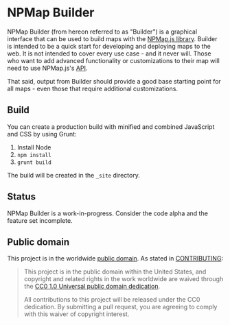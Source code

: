 # NPMap Builder

NPMap Builder (from hereon referred to as "Builder") is a graphical interface that can be used to build maps with the [NPMap.js library](https://github.com/nationalparkservice/npmap.js). Builder is intended to be a quick start for developing and deploying maps to the web. It is not intended to cover every use case - and it never will. Those who want to add advanced functionality or customizations to their map will need to use NPMap.js's [API](http://www.nps.gov/npmap/tools/npmap.js/docs/).

That said, output from Builder should provide a good base starting point for all maps - even those that require additional customizations.

## Build

You can create a production build with minified and combined JavaScript and CSS by using Grunt:

1. Install Node
2. `npm install`
3. `grunt build`

The build will be created in the `_site` directory.

## Status

NPMap Builder is a work-in-progress. Consider the code alpha and the feature set incomplete.

## Public domain

This project is in the worldwide [public domain](LICENSE.md). As stated in [CONTRIBUTING](CONTRIBUTING.md):

> This project is in the public domain within the United States, and copyright and related rights in the work worldwide are waived through the [CC0 1.0 Universal public domain dedication](https://creativecommons.org/publicdomain/zero/1.0/).
>
> All contributions to this project will be released under the CC0 dedication. By submitting a pull request, you are agreeing to comply with this waiver of copyright interest.
